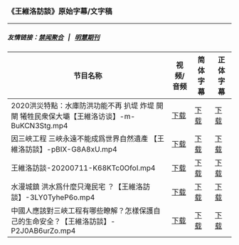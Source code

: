 ### 《王維洛訪談》原始字幕/文字稿
---
##### 友情链接：[禁闻聚合](https://github.com/gfw-breaker/banned-news) &nbsp;&nbsp;|&nbsp;&nbsp; [明慧期刊](https://github.com/gfw-breaker/mh-qikan) 
| 节目名称 | 视频/音频 | 简体字幕 | 正体字幕 |
|---|---|---|---|
| 2020洪災特點：水庫防洪功能不再 扒堤 炸堤 開閘 犧牲民衆保大壩【王維洛访谈】-m-BuKCN3Stg.mp4 | [下载](https://y2mate.com/zh-cn/search/m-BuKCN3Stg) | [下载](../channels/wangweiluo/_m-BuKCN3Stg.srt?raw=true) | [下载](../channels/wangweiluo/_m-BuKCN3Stg.tw.srt?raw=true) | 
| 因三峽工程 三峽永遠不能成爲世界自然遺產 【王維洛訪談】-pBIX-G8A8xU.mp4 | [下载](https://y2mate.com/zh-cn/search/pBIX-G8A8xU) | [下载](../channels/wangweiluo/_pBIX-G8A8xU.srt?raw=true) | [下载](../channels/wangweiluo/_pBIX-G8A8xU.tw.srt?raw=true) | 
| 王維洛訪談-20200711-K68KTc0OfoI.mp4 | [下载](https://y2mate.com/zh-cn/search/K68KTc0OfoI) | [下载](../channels/wangweiluo/_K68KTc0OfoI.srt?raw=true) | [下载](../channels/wangweiluo/_K68KTc0OfoI.tw.srt?raw=true) | 
| 水漫城鎮 洪水爲什麼只淹民宅 ？【王維洛訪談】-3LY0TyheP6o.mp4 | [下载](https://y2mate.com/zh-cn/search/3LY0TyheP6o) | [下载](../channels/wangweiluo/_3LY0TyheP6o.srt?raw=true) | [下载](../channels/wangweiluo/_3LY0TyheP6o.tw.srt?raw=true) | 
| 中國人應該對三峽工程有哪些瞭解？怎樣保護自己的生命安全？【王維洛訪談】-P2J0AB6urZo.mp4 | [下载](https://y2mate.com/zh-cn/search/P2J0AB6urZo) | [下载](../channels/wangweiluo/_P2J0AB6urZo.srt?raw=true) | [下载](../channels/wangweiluo/_P2J0AB6urZo.tw.srt?raw=true) | 
